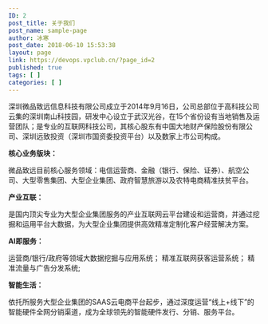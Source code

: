 ```yaml
---
ID: 2
post_title: 关于我们
post_name: sample-page
author: 冰寒
post_date: 2018-06-10 15:53:38
layout: page
link: https://devops.vpclub.cn/?page_id=2
published: true
tags: [ ]
categories: [ ]
---
```


深圳微品致远信息科技有限公司成立于2014年9月16日，公司总部位于高科技公司云集的深圳南山科技园，研发中心设立于武汉光谷，在15个省份设有当地销售及运营团队；是专业的互联网科技公司，其核心股东有中国大地财产保险股份有限公司、深圳远致投资（深圳市国资委投资平台）以及数家上市公司构成。

**核心业务版块：** 

微品致远目前核心服务领域：电信运营商、金融（银行、保险、证券）、航空公司、大型零售集团、大型企业集团、政府智慧旅游以及农特电商精准扶贫平台。

**产业互联：** 

是国内顶尖专业为大型企业集团服务的产业互联网云平台建设和运营商，并通过挖掘和运用平台大数据，为大型企业集团提供高效精准定制化客户经营解决方案。

**AI即服务：** 

运营商/银行/政府等领域大数据挖掘与应用系统； 精准互联网获客运营系统； 精准流量与广告分发系统;

**智能生活：** 

依托所服务大型企业集团的SAAS云电商平台起步，通过深度运营“线上+线下”的智能硬件全网分销渠道，成为全球领先的智能硬件发行、分销、服务平台。